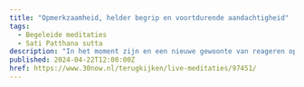 ```yaml
---
title: "Opmerkzaamheid, helder begrip en voortdurende aandachtigheid"
tags:
  - Begeleide meditaties
  - Sati Patthana sutta
description: "In het moment zijn en een nieuwe gewoonte van reageren opbouwen"
published: 2024-04-22T12:00:00Z
href: https://www.30now.nl/terugkijken/live-meditaties/97451/
---
```

